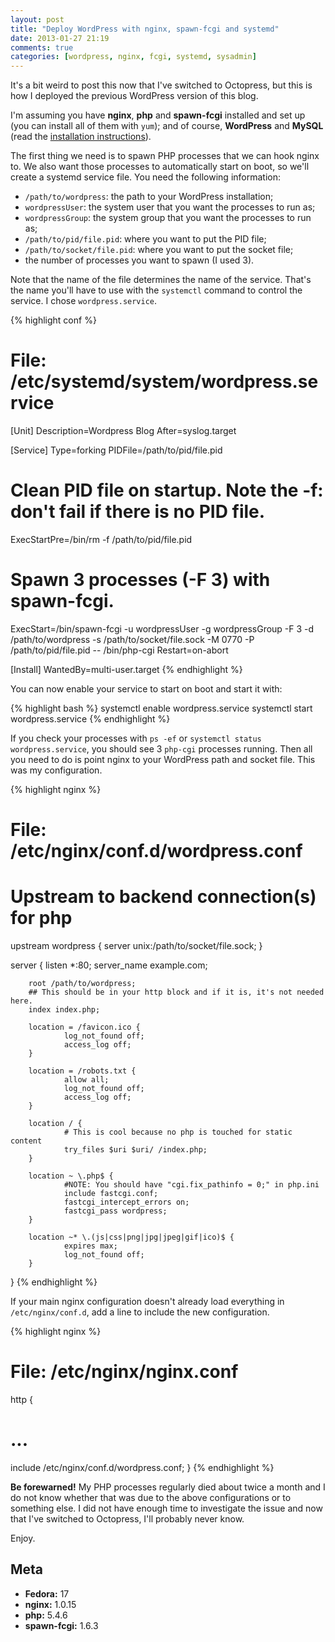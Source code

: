 ```yaml
---
layout: post
title: "Deploy WordPress with nginx, spawn-fcgi and systemd"
date: 2013-01-27 21:19
comments: true
categories: [wordpress, nginx, fcgi, systemd, sysadmin]
---
```


It's a bit weird to post this now that I've switched to Octopress, but this is
how I deployed the previous WordPress version of this blog.

<!-- more -->

I'm assuming you have **nginx**, **php** and **spawn-fcgi** installed and set up
(you can install all of them with `yum`); and of course, **WordPress** and
**MySQL** (read the [installation
instructions](http://codex.wordpress.org/Installing_WordPress)).

The first thing we need is to spawn PHP processes that we can hook nginx to. We
also want those processes to automatically start on boot, so we'll create a
systemd service file. You need the following information:

* `/path/to/wordpress`: the path to your WordPress installation;
* `wordpressUser`: the system user that you want the processes to run as;
* `wordpressGroup`: the system group that you want the processes to run as;
* `/path/to/pid/file.pid`: where you want to put the PID file;
* `/path/to/socket/file.pid`: where you want to put the socket file;
* the number of processes you want to spawn (I used 3).

Note that the name of the file determines the name of the service. That's the
name you'll have to use with the `systemctl` command to control the service. I
chose `wordpress.service`.

{% highlight conf %}
# File: /etc/systemd/system/wordpress.service
[Unit]
Description=Wordpress Blog
After=syslog.target

[Service]
Type=forking
PIDFile=/path/to/pid/file.pid
# Clean PID file on startup. Note the -f: don't fail if there is no PID file.
ExecStartPre=/bin/rm -f /path/to/pid/file.pid
# Spawn 3 processes (-F 3) with spawn-fcgi.
ExecStart=/bin/spawn-fcgi -u wordpressUser -g wordpressGroup -F 3 -d /path/to/wordpress -s /path/to/socket/file.sock -M 0770 -P /path/to/pid/file.pid -- /bin/php-cgi
Restart=on-abort

[Install]
WantedBy=multi-user.target
{% endhighlight %}

You can now enable your service to start on boot and start it with:

{% highlight bash %}
systemctl enable wordpress.service
systemctl start wordpress.service
{% endhighlight %}

If you check your processes with `ps -ef` or `systemctl status
wordpress.service`, you should see 3 `php-cgi` processes running. Then all you
need to do is point nginx to your WordPress path and socket file. This was my
configuration.

{% highlight nginx %}
# File: /etc/nginx/conf.d/wordpress.conf

# Upstream to backend connection(s) for php
upstream wordpress {
        server unix:/path/to/socket/file.sock;
}

server {
        listen *:80;
        server_name example.com;

        root /path/to/wordpress;
        ## This should be in your http block and if it is, it's not needed here.
        index index.php;

        location = /favicon.ico {
                log_not_found off;
                access_log off;
        }

        location = /robots.txt {
                allow all;
                log_not_found off;
                access_log off;
        }

        location / {
                # This is cool because no php is touched for static content
                try_files $uri $uri/ /index.php;
        }

        location ~ \.php$ {
                #NOTE: You should have "cgi.fix_pathinfo = 0;" in php.ini
                include fastcgi.conf;
                fastcgi_intercept_errors on;
                fastcgi_pass wordpress;
        }

        location ~* \.(js|css|png|jpg|jpeg|gif|ico)$ {
                expires max;
                log_not_found off;
        }
}
{% endhighlight %}

If your main nginx configuration doesn't already load everything in
`/etc/nginx/conf.d`, add a line to include the new configuration.

{% highlight nginx %}
# File: /etc/nginx/nginx.conf
http {

  # ...

  include /etc/nginx/conf.d/wordpress.conf;
}
{% endhighlight %}

**Be forewarned!** My PHP processes regularly died about twice a month and I do
not know whether that was due to the above configurations or to something else.
I did not have enough time to investigate the issue and now that I've switched
to Octopress, I'll probably never know.

Enjoy.

## Meta

* **Fedora:** 17
* **nginx:** 1.0.15
* **php:** 5.4.6
* **spawn-fcgi:** 1.6.3
